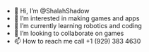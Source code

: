 - 👋 Hi, I’m @ShalahShadow
- 👀 I’m interested in making games and apps
- 🌱 I’m currently learning robotics and coding
- 💞️ I’m looking to collaborate on games
- 📫 How to reach me call +1 (929) 383 4630

<!---
ShalahShadow/ShalahShadow is a ✨ special ✨ repository because its `README.md` (this file) appears on your GitHub profile.
You can click the Preview link to take a look at your changes.
--->
